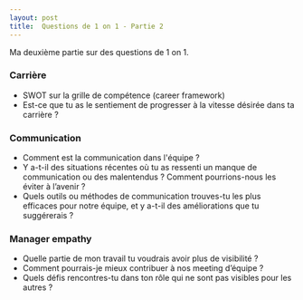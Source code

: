 ```yaml
---
layout: post
title:  Questions de 1 on 1 - Partie 2
---
```


Ma deuxième partie sur des questions de 1 on 1.

### Carrière ###
- SWOT sur la grille de compétence (career framework)
- Est-ce que tu as le sentiement de progresser à la vitesse désirée dans ta carrière ?

### Communication ###
- Comment est la communication dans l'équipe ?
- Y a-t-il des situations récentes où tu as ressenti un manque de communication ou des malentendus ? Comment pourrions-nous les éviter à l’avenir ?
- Quels outils ou méthodes de communication trouves-tu les plus efficaces pour notre équipe, et y a-t-il des améliorations que tu suggérerais ?

### Manager empathy ###
- Quelle partie de mon travail tu voudrais avoir plus de visibilité ?
- Comment pourrais-je mieux contribuer à nos meeting d’équipe ?
- Quels défis rencontres-tu dans ton rôle qui ne sont pas visibles pour les autres ?
